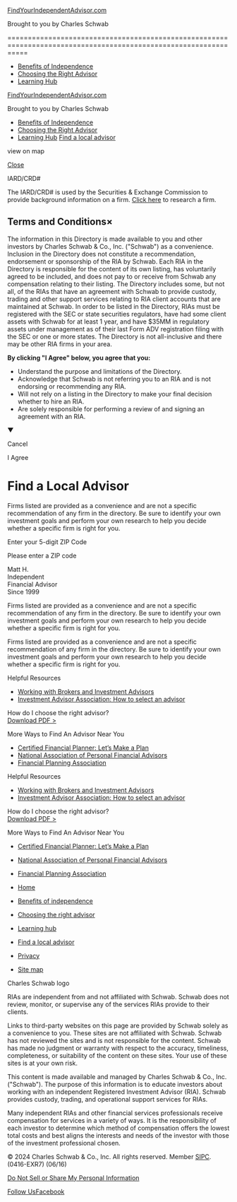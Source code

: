 [FindYourIndependentAdvisor.com](https://www.findyourindependentadvisor.com/)

Brought to you by Charles Schwab


=================================================================================================================

* [Benefits of Independence](https://www.findyourindependentadvisor.com/benefits-of-independence.html)
* [Choosing the Right Advisor](https://www.findyourindependentadvisor.com/choosing-an-advisor.html)
* [Learning Hub](http://learninghub.findyourindependentadvisor.com/)

[](#mobile-menu)

[FindYourIndependentAdvisor.com](https://www.findyourindependentadvisor.com/)

Brought to you by Charles Schwab

* [Benefits of Independence](https://www.findyourindependentadvisor.com/benefits-of-independence.html)
* [Choosing the Right Advisor](https://www.findyourindependentadvisor.com/choosing-an-advisor.html)
* [Learning Hub](http://learninghub.findyourindependentadvisor.com/)
[Find a local advisor](https://www.findyourindependentadvisor.com/FindAdvisor/)

view on map

[Close](javascript:void(0);)

IARD/CRD#

The IARD/CRD# is used by the Securities & Exchange Commission to provide background information on a firm. [Click here](http://www.adviserinfo.sec.gov/IAPD/Content/Search/iapd_Search.aspx) to research a firm.

Terms and Conditions×
---------------------

The information in this Directory is made available to you and other investors by Charles Schwab & Co., Inc. ("Schwab") as a convenience. Inclusion in the Directory does not constitute a recommendation, endorsement or sponsorship of the RIA by Schwab. Each RIA in the Directory is responsible for the content of its own listing, has voluntarily agreed to be included, and does not pay to or receive from Schwab any compensation relating to their listing. The Directory includes some, but not all, of the RIAs that have an agreement with Schwab to provide custody, trading and other support services relating to RIA client accounts that are maintained at Schwab. In order to be listed in the Directory, RIAs must be registered with the SEC or state securities regulators, have had some client assets with Schwab for at least 1 year, and have $35MM in regulatory assets under management as of their last Form ADV registration filing with the SEC or one or more states. The Directory is not all-inclusive and there may be other RIA firms in your area.

**By clicking "I Agree" below, you agree that you:**

* Understand the purpose and limitations of the Directory.
* Acknowledge that Schwab is not referring you to an RIA and is not endorsing or recommending any RIA.
* Will not rely on a listing in the Directory to make your final decision whether to hire an RIA.
* Are solely responsible for performing a review of and signing an agreement with an RIA.

▼

Cancel

I Agree

Find a Local Advisor
====================

Firms listed are provided as a convenience and are not a specific recommendation of any firm in the directory. Be sure to identify your own investment goals and perform your own research to help you decide whether a specific firm is right for you.

Enter your 5-digit ZIP Code

Please enter a ZIP code

Matt H.  
Independent  
Financial Advisor  
Since 1999

Firms listed are provided as a convenience and are not a specific recommendation of any firm in the directory. Be sure to identify your own investment goals and perform your own research to help you decide whether a specific firm is right for you.

Firms listed are provided as a convenience and are not a specific recommendation of any firm in the directory. Be sure to identify your own investment goals and perform your own research to help you decide whether a specific firm is right for you.

Helpful Resources

* [Working with Brokers and Investment Advisors](http://investor.gov/researching-managing-investments/working-brokers-investment-advisers)
* [Investment Advisor Association: How to select an advisor](https://www.investmentadviser.org/for-investors/select-an-adviser)

How do I choose the right advisor?  
[Download PDF >](https://www.findyourindependentadvisor.com/FindAdvisor/Content/Documents/MKT91806-00_511789.pdf)

More Ways to Find An Advisor Near You

* [Certified Financial Planner: Let’s Make a Plan](http://www.letsmakeaplan.org/)
* [National Association of Personal Financial Advisors](http://www.napfa.org/)
* [Financial Planning Association](http://www.plannersearch.org/pages/home.aspx)

Helpful Resources

* [Working with Brokers and Investment Advisors](http://investor.gov/researching-managing-investments/working-brokers-investment-advisers)
* [Investment Advisor Association: How to select an advisor](https://www.investmentadviser.org/for-investors/select-an-adviser)

How do I choose the right advisor?  
[Download PDF >](https://www.findyourindependentadvisor.com/FindAdvisor/Content/Documents/MKT91806-00_511789.pdf)

More Ways to Find An Advisor Near You

* [Certified Financial Planner: Let’s Make a Plan](http://www.letsmakeaplan.org/)
* [National Association of Personal Financial Advisors](http://www.napfa.org/)
* [Financial Planning Association](http://www.plannersearch.org/pages/home.aspx)

* [Home](https://www.findyourindependentadvisor.com/)
* [Benefits of independence](https://www.findyourindependentadvisor.com/benefits-of-independence.html)
* [Choosing the right advisor](https://www.findyourindependentadvisor.com/choosing-an-advisor.html)
* [Learning hub](http://learninghub.findyourindependentadvisor.com/)
* [Find a local advisor](https://www.findyourindependentadvisor.com/FindAdvisor/)
* [Privacy](https://www.findyourindependentadvisor.com/privacy-policy.html)
* [Site map](https://www.findyourindependentadvisor.com/FindAdvisor/FindAnAdvisor/SiteMap)

Charles Schwab logo

RIAs are independent from and not affiliated with Schwab. Schwab does not review, monitor, or supervise any of the services RIAs provide to their clients.

Links to third-party websites on this page are provided by Schwab solely as a convenience to you. These sites are not affiliated with Schwab. Schwab has not reviewed the sites and is not responsible for the content. Schwab has made no judgment or warranty with respect to the accuracy, timeliness, completeness, or suitability of the content on these sites. Your use of these sites is at your own risk.

This content is made available and managed by Charles Schwab & Co., Inc. ("Schwab"). The purpose of this information is to educate investors about working with an independent Registered Investment Advisor (RIA). Schwab provides custody, trading, and operational support services for RIAs.

Many independent RIAs and other financial services professionals receive compensation for services in a variety of ways. It is the responsibility of each investor to determine which method of compensation offers the lowest total costs and best aligns the interests and needs of the investor with those of the investment professional chosen.

© 2024 Charles Schwab & Co., Inc. All rights reserved. Member [SIPC](http://www.sipc.org/). (0416-EXR7) (06/16)

[Do Not Sell or Share My Personal Information](javascript:void(0);)

[Follow UsFacebook](https://www.facebook.com/FindYourIndependentAdvisor)